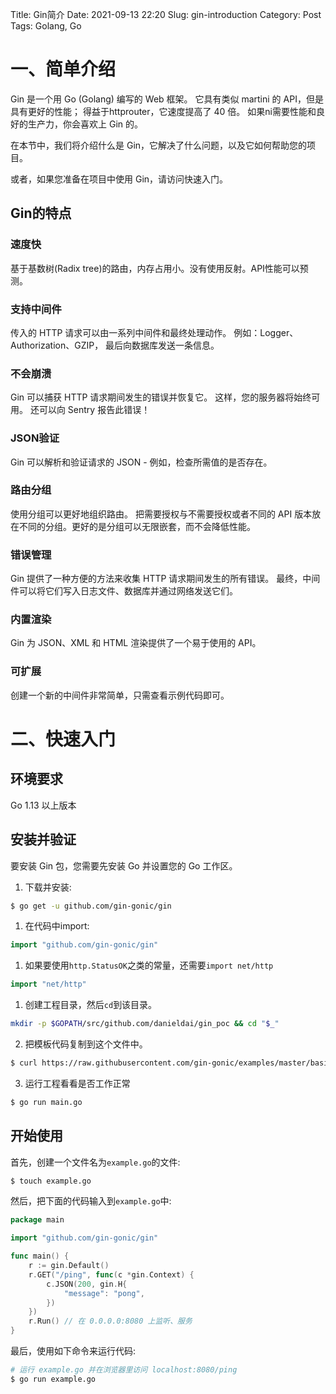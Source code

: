 Title: Gin简介
Date: 2021-09-13 22:20
Slug: gin-introduction
Category: Post
Tags: Golang, Go

# 一、简单介绍

Gin 是一个用 Go (Golang) 编写的 Web 框架。 它具有类似 martini 的 API，但是具有更好的性能； 得益于httprouter，它速度提高了 40 倍。 如果ni需要性能和良好的生产力，你会喜欢上 Gin 的。

在本节中，我们将介绍什么是 Gin，它解决了什么问题，以及它如何帮助您的项目。

或者，如果您准备在项目中使用 Gin，请访问快速入门。

## Gin的特点

### 速度快
基于基数树(Radix tree)的路由，内存占用小。没有使用反射。API性能可以预测。

### 支持中间件
传入的 HTTP 请求可以由一系列中间件和最终处理动作。 例如：Logger、Authorization、GZIP， 最后向数据库发送一条信息。

### 不会崩溃
Gin 可以捕获 HTTP 请求期间发生的错误并恢复它。 这样，您的服务器将始终可用。 还可以向 Sentry 报告此错误！

### JSON验证
Gin 可以解析和验证请求的 JSON - 例如，检查所需值的是否存在。

### 路由分组
使用分组可以更好地组织路由。 把需要授权与不需要授权或者不同的 API 版本放在不同的分组。更好的是分组可以无限嵌套，而不会降低性能。

### 错误管理
Gin 提供了一种方便的方法来收集 HTTP 请求期间发生的所有错误。 最终，中间件可以将它们写入日志文件、数据库并通过网络发送它们。

### 内置渲染
Gin 为 JSON、XML 和 HTML 渲染提供了一个易于使用的 API。

### 可扩展
创建一个新的中间件非常简单，只需查看示例代码即可。


# 二、快速入门

## 环境要求

Go 1.13 以上版本

## 安装并验证

要安装 Gin 包，您需要先安装 Go 并设置您的 Go 工作区。

1. 下载并安装:

```bash
$ go get -u github.com/gin-gonic/gin
```
1. 在代码中import:

```go
import "github.com/gin-gonic/gin"
```

1. 如果要使用`http.StatusOK`之类的常量，还需要`import net/http`

```go
import "net/http"
```

1. 创建工程目录，然后`cd`到该目录。

```bash
mkdir -p $GOPATH/src/github.com/danieldai/gin_poc && cd "$_"
```

2. 把模板代码复制到这个文件中。


```bash
$ curl https://raw.githubusercontent.com/gin-gonic/examples/master/basic/main.go > main.go
```

3. 运行工程看看是否工作正常

```bash
$ go run main.go
```

## 开始使用

首先，创建一个文件名为`example.go`的文件:

```bash
$ touch example.go
```

然后，把下面的代码输入到`example.go`中:

```go
package main

import "github.com/gin-gonic/gin"

func main() {
	r := gin.Default()
	r.GET("/ping", func(c *gin.Context) {
		c.JSON(200, gin.H{
			"message": "pong",
		})
	})
	r.Run() // 在 0.0.0.0:8080 上监听、服务
}
```

最后，使用如下命令来运行代码:

```bash
# 运行 example.go 并在浏览器里访问 localhost:8080/ping
$ go run example.go
```